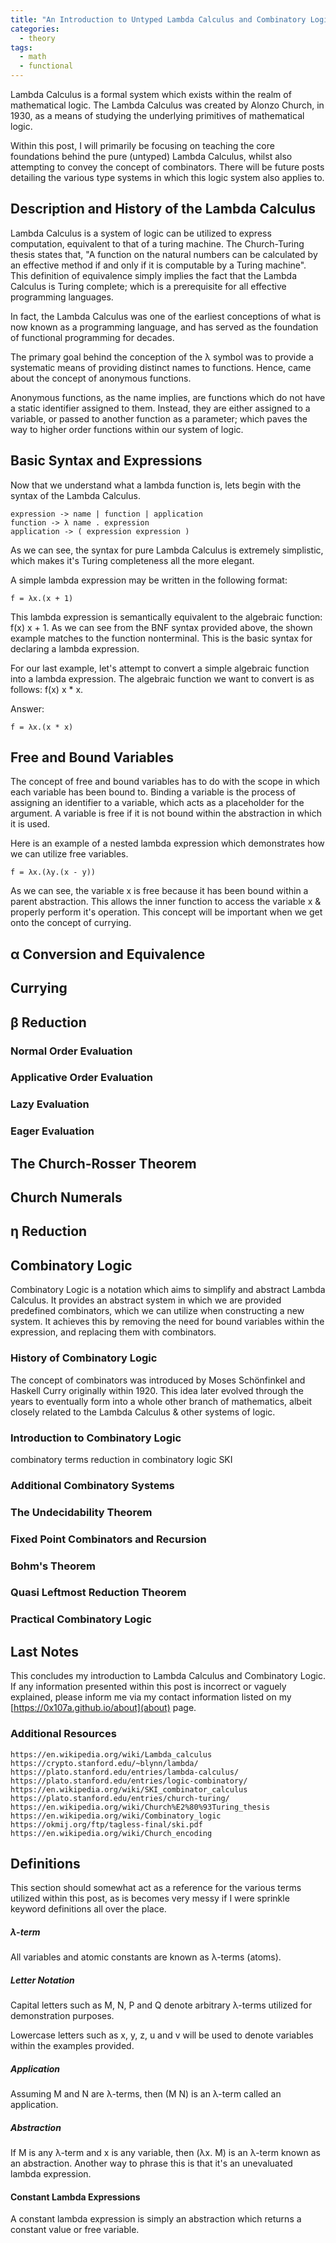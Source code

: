 ```yaml
---
title: "An Introduction to Untyped Lambda Calculus and Combinatory Logic"
categories:
  - theory
tags:
  - math
  - functional
---
```


Lambda Calculus is a formal system which exists within the realm of mathematical logic.
The Lambda Calculus was created by Alonzo Church, in 1930, as a means of studying the
underlying primitives of mathematical logic.

Within this post, I will primarily be focusing on teaching the core foundations behind
the pure (untyped) Lambda Calculus, whilst also attempting to convey the concept of
combinators. There will be future posts detailing the various type systems in which
this logic system also applies to.

## Description and History of the Lambda Calculus

Lambda Calculus is a system of logic can be utilized to express computation, equivalent 
to that of a turing machine. The Church-Turing thesis states that, "A function on the 
natural numbers can be calculated by an effective method if and only if it is computable
by a Turing machine". This definition of equivalence simply implies the fact that the
Lambda Calculus is Turing complete; which is a prerequisite for all effective programming
languages.

In fact, the Lambda Calculus was one of the earliest conceptions of what is now known as
a programming language, and has served as the foundation of functional programming
for decades.

The primary goal behind the conception of the λ symbol was to provide a systematic
means of providing distinct names to functions. Hence, came about the concept of
anonymous functions.

Anonymous functions, as the name implies, are functions which do not have a static
identifier assigned to them. Instead, they are either assigned to a variable, or
passed to another function as a parameter; which paves the way to higher order
functions within our system of logic.

## Basic Syntax and Expressions

Now that we understand what a lambda function is, lets begin with the syntax of the
Lambda Calculus.

```
expression -> name | function | application
function -> λ name . expression
application -> ( expression expression )
```

As we can see, the syntax for pure Lambda Calculus is extremely simplistic, which
makes it's Turing completeness all the more elegant. 

A simple lambda expression may be written in the following format:

```
f = λx.(x + 1)
```

This lambda expression is semantically equivalent to the algebraic function: f(x) x + 1.
As we can see from the BNF syntax provided above, the shown example matches to the
function nonterminal. This is the basic syntax for declaring a lambda expression.

For our last example, let's attempt to convert a simple algebraic function into a lambda
expression. The algebraic function we want to convert is as follows: f(x) x * x.

Answer:
```
f = λx.(x * x)
```

## Free and Bound Variables

The concept of free and bound variables has to do with the scope in which each variable
has been bound to. Binding a variable is the process of assigning an identifier to a
variable, which acts as a placeholder for the argument. A variable is free if it is
not bound within the abstraction in which it is used.

Here is an example of a nested lambda expression which demonstrates how we can utilize
free variables.

```
f = λx.(λy.(x - y))
```

As we can see, the variable x is free because it has been bound within a parent
abstraction. This allows the inner function to access the variable x & properly
perform it's operation. This concept will be important when we get onto the
concept of currying.

## α Conversion and Equivalence



## Currying
## β Reduction
### Normal Order Evaluation
### Applicative Order Evaluation
### Lazy Evaluation
### Eager Evaluation
## The Church-Rosser Theorem
## Church Numerals
## η Reduction
## Combinatory Logic

Combinatory Logic is a notation which aims to simplify and abstract Lambda Calculus. It
provides an abstract system in which we are provided predefined combinators, which we
can utilize when constructing a new system. It achieves this by removing the need for
bound variables within the expression, and replacing them with combinators.

### History of Combinatory Logic

The concept of combinators was introduced by Moses Schönfinkel and Haskell Curry originally
within 1920. This idea later evolved through the years to eventually form into a whole
other branch of mathematics, albeit closely related to the Lambda Calculus & other systems
of logic.


### Introduction to Combinatory Logic
combinatory terms
reduction in combinatory logic
SKI

### Additional Combinatory Systems
### The Undecidability Theorem
### Fixed Point Combinators and Recursion
### Bohm's Theorem
### Quasi Leftmost Reduction Theorem

### Practical Combinatory Logic

## Last Notes

This concludes my introduction to Lambda Calculus and Combinatory Logic. If any information
presented within this post is incorrect or vaguely explained, please inform me via my
contact information listed on my [https://0x107a.github.io/about](about) page.

### Additional Resources

```
https://en.wikipedia.org/wiki/Lambda_calculus
https://crypto.stanford.edu/~blynn/lambda/
https://plato.stanford.edu/entries/lambda-calculus/
https://plato.stanford.edu/entries/logic-combinatory/
https://en.wikipedia.org/wiki/SKI_combinator_calculus
https://plato.stanford.edu/entries/church-turing/
https://en.wikipedia.org/wiki/Church%E2%80%93Turing_thesis
https://en.wikipedia.org/wiki/Combinatory_logic
https://okmij.org/ftp/tagless-final/ski.pdf
https://en.wikipedia.org/wiki/Church_encoding
```

## Definitions

This section should somewhat act as a reference for the various terms utilized within
this post, as is becomes very messy if I were sprinkle keyword definitions all over
the place.

##### λ-term

All variables and atomic constants are known as λ-terms (atoms).

##### Letter Notation

Capital letters such as M, N, P and Q denote arbitrary λ-terms utilized for
demonstration purposes.

Lowercase letters such as x, y, z, u and v will be used to denote variables within
the examples provided.

##### Application

Assuming M and N are λ-terms, then (M N) is an λ-term called an application.

##### Abstraction

If M is any λ-term and x is any variable, then (λx. M) is an λ-term known as an
abstraction. Another way to phrase this is that it's an unevaluated lambda expression.

#### Constant Lambda Expressions

A constant lambda expression is simply an abstraction which returns a constant value
or free variable.

